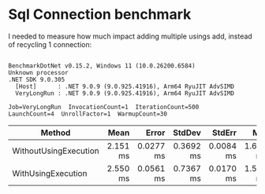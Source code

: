 ﻿# Sql Connection benchmark

I needed to measure how much impact adding multiple usings add, instead of recycling 1 connection:


```

BenchmarkDotNet v0.15.2, Windows 11 (10.0.26200.6584)
Unknown processor
.NET SDK 9.0.305
  [Host]      : .NET 9.0.9 (9.0.925.41916), Arm64 RyuJIT AdvSIMD
  VeryLongRun : .NET 9.0.9 (9.0.925.41916), Arm64 RyuJIT AdvSIMD

Job=VeryLongRun  InvocationCount=1  IterationCount=500  
LaunchCount=4  UnrollFactor=1  WarmupCount=30  

```
| Method                | Mean     | Error     | StdDev    | StdErr    | Min      | Max      | Op/s  | Allocated |
|---------------------- |---------:|----------:|----------:|----------:|---------:|---------:|------:|----------:|
| WithoutUsingExecution | 2.151 ms | 0.0277 ms | 0.3692 ms | 0.0084 ms | 1.612 ms | 3.822 ms | 464.9 |   5.85 KB |
| WithUsingExecution    | 2.550 ms | 0.0561 ms | 0.7367 ms | 0.0170 ms | 1.560 ms | 5.923 ms | 392.1 |    6.2 KB |
